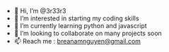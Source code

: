 - 🤗 Hi, I’m @3r33r3
- 👀 I’m interested in starting my coding skills
- 🌱 I’m currently learning python and javascript
- 💞️ I’m looking to collaborate on many projects soon
- 📫 Reach me : breanamnguyen@gmail.com

<!---
3r33r3/3r33r3 is a ✨ special ✨ repository because its `README.md` (this file) appears on your GitHub profile.
You can click the Preview link to take a look at your changes.
--->

